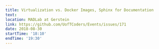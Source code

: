 ```yaml
---
title: Virtualization vs. Docker Images, Sphinx for Documentation
text:   
location: MADLab at Gerstein
link: https://github.com/UofTCoders/Events/issues/171
date: 2018-08-30
startTime: '18:10'
endTime: '19:30'
---
```

